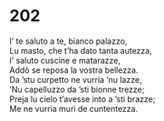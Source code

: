 # 202
  
I’ te saluto a te, bianco palazzo,  
Lu masto, che t’ha dato tanta autezza,  
I’ saluto cuscine e matarazze,  
Addò se reposa la vostra bellezza.  
Da ’stu curpetto ne vurria ’nu lazze,  
’Nu capelluzzo da ’sti bionne trezze;  
Preja lu cielo t’avesse into a ’sti brazze;  
Me ne vurria murì de cuntentezza.
